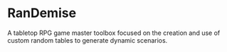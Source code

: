 # RanDemise
A tabletop RPG game master toolbox focused on the creation and use of custom random tables to generate dynamic scenarios.
